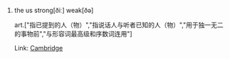 1. the 
    us strong[ðiː]  weak[ðə] 

    art.["指已提到的人（物）","指说话人与听者已知的人（物）","用于独一无二的事物前","与形容词最高级和序数词连用"]  
     
    Link: [Cambridge](https://dictionary.cambridge.org/zht/%E8%A9%9E%E5%85%B8/%E8%8B%B1%E8%AA%9E-%E6%BC%A2%E8%AA%9E-%E7%B9%81%E9%AB%94/the) 